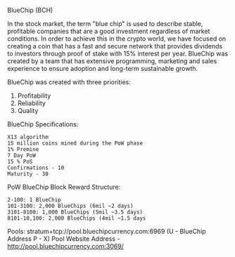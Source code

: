 BlueChip (BCH)

In the stock market, the term "blue chip" is used to describe stable, profitable companies that are a good investment regardless of market conditions. In order to achieve this in the crypto world, we have focused on creating a coin that has a fast and secure network that provides dividends to investors through proof of stake with 15% interest per year. BlueChip was created by a team that has extensive programming, marketing and sales experience to ensure adoption and long-term sustainable growth.

BlueChip was created with three priorities:
1. Profitability
2. Reliability
3. Quality

BlueChip Specifications:

    X13 algorithm
    15 million coins mined during the PoW phase
    1% Premine
    7 Day PoW
    15 % PoS
    Confirmations - 10
    Maturity - 30


PoW BlueChip Block Reward Structure:

    2-100: 1 BlueChip
    101-3100: 2,000 BlueChips (6mil ~2 days)
    3101-8100: 1,000 BlueChips (5mil ~3.5 days)
    8101-10,100: 2,000 BlueChips (4mil ~1.5 days


Pools:
stratum+tcp://pool.bluechipcurrency.com:6969 (U - BlueChip Address P - X)
Pool Website Address - http://pool.bluechipcurrency.com:3069/

